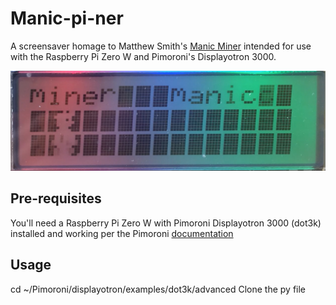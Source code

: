 # Manic-pi-ner

A screensaver homage to Matthew Smith's [Manic Miner](https://en.wikipedia.org/wiki/Manic_Miner) intended for use with the Raspberry Pi Zero W and Pimoroni's Displayotron 3000.

![screensaver image](https://raw.githubusercontent.com/reedand/manic-pi-ner/master/manic.jpeg)

## Pre-requisites

You'll need a Raspberry Pi Zero W with Pimoroni Displayotron 3000 (dot3k) installed and working per the Pimoroni [documentation](https://learn.pimoroni.com/tutorial/display-o-tron/getting-started-with-display-o-tron) 

## Usage

cd ~/Pimoroni/displayotron/examples/dot3k/advanced
Clone the py file
